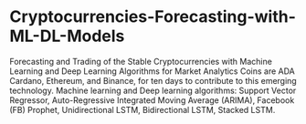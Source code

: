 # Cryptocurrencies-Forecasting-with-ML-DL-Models
Forecasting and Trading of the Stable Cryptocurrencies with Machine Learning and Deep Learning Algorithms for Market Analytics
Coins are ADA Cardano, Ethereum, and Binance, for ten days to contribute to this emerging technology.
Machine learning and Deep learning algorithms: Support Vector Regressor, 
Auto-Regressive Integrated Moving Average (ARIMA), 
Facebook (FB) Prophet, 
Unidirectional LSTM,
Bidirectional LSTM,
Stacked LSTM.
